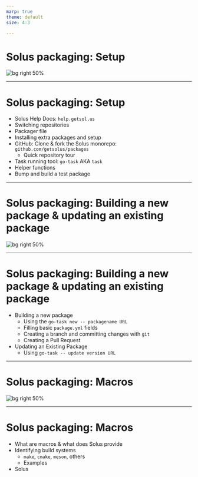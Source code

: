 ```yaml
---
marp: true
theme: default
size: 4:3

---
```


# Solus packaging: **Setup**
![bg right 50%](Solus.svg)

---

# Solus packaging: **Setup**

* Solus Help Docs: `help.getsol.us`
* Switching repositories
* Packager file
* Installing extra packages and setup
* GitHub: Clone & fork the Solus monorepo: `github.com/getsolus/packages`
  * Quick repository tour
* Task running tool: `go-task` AKA `task`
* Helper functions
* Bump and build a test package

---

# Solus packaging: **Building a new package & updating an existing package**
![bg right 50%](Solus.svg)

---

# Solus packaging: **Building a new package & updating an existing package**

* Building a new package
  * Using the `go-task new -- packagename URL`
  * Filling basic `package.yml` fields
  * Creating a branch and committing changes with `git`
  * Creating a Pull Request
* Updating an Existing Package
  * Using `go-task -- update version URL`

---

# Solus packaging: **Macros**
![bg right 50%](Solus.svg)

---

# Solus packaging: Macros

- What are macros & what does Solus provide
- Identifying build systems
  - `make`, `cmake`, `meson`, others
  - Examples
- Solus 